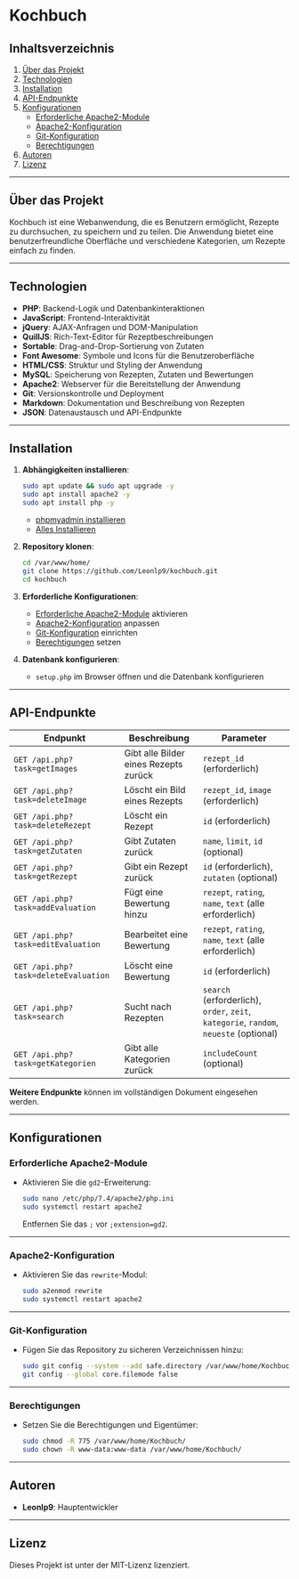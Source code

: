 # Kochbuch

## Inhaltsverzeichnis
1. [Über das Projekt](#über-das-projekt)
2. [Technologien](#technologien)
3. [Installation](#installation)
4. [API-Endpunkte](#api-endpunkte)
5. [Konfigurationen](#konfigurationen)
   - [Erforderliche Apache2-Module](#erforderliche-apache2-module)
   - [Apache2-Konfiguration](#apache2-konfiguration)
   - [Git-Konfiguration](#git-konfiguration)
   - [Berechtigungen](#berechtigungen)
6. [Autoren](#autoren)
7. [Lizenz](#lizenz)

---

## Über das Projekt
Kochbuch ist eine Webanwendung, die es Benutzern ermöglicht, Rezepte zu durchsuchen, zu speichern und zu teilen. Die Anwendung bietet eine benutzerfreundliche Oberfläche und verschiedene Kategorien, um Rezepte einfach zu finden.

---

## Technologien
- **PHP**: Backend-Logik und Datenbankinteraktionen
- **JavaScript**: Frontend-Interaktivität
- **jQuery**: AJAX-Anfragen und DOM-Manipulation
- **QuillJS**: Rich-Text-Editor für Rezeptbeschreibungen
- **Sortable**: Drag-and-Drop-Sortierung von Zutaten
- **Font Awesome**: Symbole und Icons für die Benutzeroberfläche
- **HTML/CSS**: Struktur und Styling der Anwendung
- **MySQL**: Speicherung von Rezepten, Zutaten und Bewertungen
- **Apache2**: Webserver für die Bereitstellung der Anwendung
- **Git**: Versionskontrolle und Deployment
- **Markdown**: Dokumentation und Beschreibung von Rezepten
- **JSON**: Datenaustausch und API-Endpunkte

---

## Installation

1. **Abhängigkeiten installieren**:
    ```bash
    sudo apt update && sudo apt upgrade -y
    sudo apt install apache2 -y
    sudo apt install php -y
    ```
    - [phpmyadmin installieren](https://tutorials-raspberrypi.de/webserver-installation-teil-4-phpmyadmin/)
    - [Alles Installieren](https://youtu.be/e7bE2XHEhRQ?si=Z7Q8gXNpiFaiiW5x)

2. **Repository klonen**:
    ```bash
    cd /var/www/home/
    git clone https://github.com/Leonlp9/kochbuch.git
    cd kochbuch
    ```

3. **Erforderliche Konfigurationen**:
    - [Erforderliche Apache2-Module](#erforderliche-apache2-module) aktivieren
    - [Apache2-Konfiguration](#apache2-konfiguration) anpassen
    - [Git-Konfiguration](#git-konfiguration) einrichten
    - [Berechtigungen](#berechtigungen) setzen

4. **Datenbank konfigurieren**:
    - `setup.php` im Browser öffnen und die Datenbank konfigurieren

---

## API-Endpunkte
| **Endpunkt**                   | **Beschreibung**                     | **Parameter**                                                                                   |
|--------------------------------|-------------------------------------|-------------------------------------------------------------------------------------------------|
| `GET /api.php?task=getImages`  | Gibt alle Bilder eines Rezepts zurück | `rezept_id` (erforderlich)                                                                      |
| `GET /api.php?task=deleteImage`| Löscht ein Bild eines Rezepts       | `rezept_id`, `image` (erforderlich)                                                            |
| `GET /api.php?task=deleteRezept`| Löscht ein Rezept                   | `id` (erforderlich)                                                                             |
| `GET /api.php?task=getZutaten` | Gibt Zutaten zurück                 | `name`, `limit`, `id` (optional)                                                               |
| `GET /api.php?task=getRezept`  | Gibt ein Rezept zurück              | `id` (erforderlich), `zutaten` (optional)                                                      |
| `GET /api.php?task=addEvaluation` | Fügt eine Bewertung hinzu         | `rezept`, `rating`, `name`, `text` (alle erforderlich)                                         |
| `GET /api.php?task=editEvaluation`| Bearbeitet eine Bewertung         | `rezept`, `rating`, `name`, `text` (alle erforderlich)                                         |
| `GET /api.php?task=deleteEvaluation` | Löscht eine Bewertung         | `id` (erforderlich)                                                                             |
| `GET /api.php?task=search`     | Sucht nach Rezepten                 | `search` (erforderlich), `order`, `zeit`, `kategorie`, `random`, `neueste` (optional)           |
| `GET /api.php?task=getKategorien` | Gibt alle Kategorien zurück       | `includeCount` (optional)                                                                      |

**Weitere Endpunkte** können im vollständigen Dokument eingesehen werden.

---

## Konfigurationen

### Erforderliche Apache2-Module
- Aktivieren Sie die `gd2`-Erweiterung:
    ```bash
    sudo nano /etc/php/7.4/apache2/php.ini
    sudo systemctl restart apache2
    ```
    Entfernen Sie das `;` vor `;extension=gd2`.

---

### Apache2-Konfiguration
- Aktivieren Sie das `rewrite`-Modul:
    ```bash
    sudo a2enmod rewrite
    sudo systemctl restart apache2
    ```

---

### Git-Konfiguration
- Fügen Sie das Repository zu sicheren Verzeichnissen hinzu:
    ```bash
    sudo git config --system --add safe.directory /var/www/home/Kochbuch
    git config --global core.filemode false
    ```

---

### Berechtigungen
- Setzen Sie die Berechtigungen und Eigentümer:
    ```bash
    sudo chmod -R 775 /var/www/home/Kochbuch/
    sudo chown -R www-data:www-data /var/www/home/Kochbuch/
    ```

---

## Autoren
- **Leonlp9**: Hauptentwickler

---

## Lizenz
Dieses Projekt ist unter der MIT-Lizenz lizenziert.
